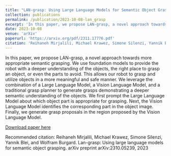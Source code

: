 ```yaml
---
title: "LAN-grasp: Using Large Language Models for Semantic Object Grasping"
collection: publications
permalink: /publication/2023-10-08-lan_grasp
excerpt: 'In this paper, we propose LAN-grasp, a novel approach towards more appropriate semantic grasping. We use foundation models to provide the robot with a deeper understanding of the objects, the right place to grasp an object, or even the parts to avoid. This allows our robot to grasp and utilize objects in a more meaningful and safe manner. We leverage the combination of a Large Language Model, a Vision Language Model, and a traditional grasp planner to generate grasps demonstrating a deeper semantic understanding of the objects. We first prompt the Large Language Model about which object part is appropriate for grasping. Next, the Vision Language Model identifies the corresponding part in the object image. Finally, we generate grasp proposals in the region proposed by the Vision Language Model.'
date: 2023-10-08
venue: 'arXiv'
paperurl: 'https://arxiv.org/pdf/2311.17776.pdf'
citation: 'Reihaneh Mirjalili, Michael Krawez, Simone Silenzi, Yannik Blei, and Wolfram Burgard. Lan-grasp: Using large language models for semantic object grasping. arXiv preprint arXiv:2310.05239, 2023'
---
```

In this paper, we propose LAN-grasp, a novel approach towards more appropriate semantic grasping. We use foundation models to provide the robot with a deeper understanding of the objects, the right place to grasp an object, or even the parts to avoid. This allows our robot to grasp and utilize objects in a more meaningful and safe manner. We leverage the combination of a Large Language Model, a Vision Language Model, and a traditional grasp planner to generate grasps demonstrating a deeper semantic understanding of the objects. We first prompt the Large Language Model about which object part is appropriate for grasping. Next, the Vision Language Model identifies the corresponding part in the object image. Finally, we generate grasp proposals in the region proposed by the Vision Language Model.

[Download paper here](https://arxiv.org/pdf/2311.17776.pdf)

Recommended citation: Reihaneh Mirjalili, Michael Krawez, Simone Silenzi, Yannik Blei, and Wolfram Burgard. Lan-grasp: Using large language models for semantic object grasping. arXiv preprint arXiv:2310.05239, 2023